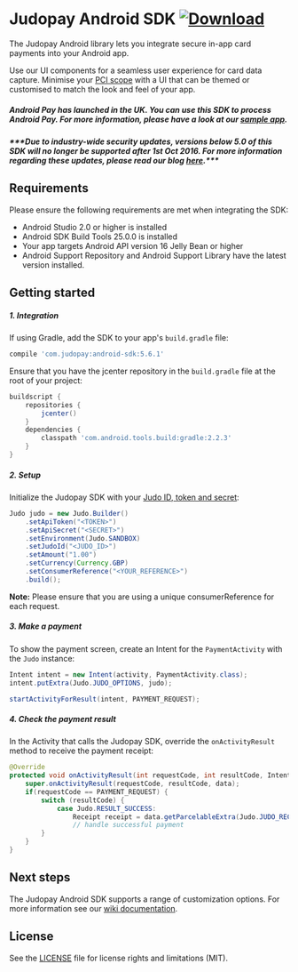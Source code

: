 # Judopay Android SDK [ ![Download](https://api.bintray.com/packages/judopay/maven/android-sdk/images/download.svg) ](https://bintray.com/judopay/maven/android-sdk/_latestVersion)

The Judopay Android library lets you integrate secure in-app card payments into your Android app.

Use our UI components for a seamless user experience for card data capture. Minimise your [PCI scope](https://www.pcisecuritystandards.org/pci_security/completing_self_assessment) with a UI that can be themed or customised to match the look and feel of your app.

##### Android Pay has launched in the UK. You can use this SDK to process Android Pay. For more information, please have a look at our [sample app](https://github.com/JudoPay/Judo-AndroidPay-Sample).

##### **\*\*\*Due to industry-wide security updates, versions below 5.0 of this SDK will no longer be supported after 1st Oct 2016. For more information regarding these updates, please read our blog [here](http://hub.judopay.com/pci31-security-updates/).*****

## Requirements
Please ensure the following requirements are met when integrating the SDK:
- Android Studio 2.0 or higher is installed
- Android SDK Build Tools 25.0.0 is installed
- Your app targets Android API version 16 Jelly Bean or higher
- Android Support Repository and Android Support Library have the latest version installed.

## Getting started
##### 1. Integration
If using Gradle, add the SDK to your app's `build.gradle` file:

```groovy
compile 'com.judopay:android-sdk:5.6.1'
```

Ensure that you have the jcenter repository in the ```build.gradle``` file at the root of your project:
```groovy
buildscript {
    repositories {
        jcenter()
    }
    dependencies {
        classpath 'com.android.tools.build:gradle:2.2.3'
    }
}
```

##### 2. Setup
Initialize the Judopay SDK with your [Judo ID, token and secret](https://portal.judopay.com/account/settings):
```java
Judo judo = new Judo.Builder()
    .setApiToken("<TOKEN>")
    .setApiSecret("<SECRET>")
    .setEnvironment(Judo.SANDBOX)
    .setJudoId("<JUDO_ID>")
    .setAmount("1.00")
    .setCurrency(Currency.GBP)
    .setConsumerReference("<YOUR_REFERENCE>")
    .build();
```
**Note:** Please ensure that you are using a unique consumerReference for each request.

##### 3. Make a payment
To show the payment screen, create an Intent for the `PaymentActivity` with the ```Judo``` instance:
```java
Intent intent = new Intent(activity, PaymentActivity.class);
intent.putExtra(Judo.JUDO_OPTIONS, judo);

startActivityForResult(intent, PAYMENT_REQUEST);
```
##### 4. Check the payment result
In the Activity that calls the Judopay SDK, override the ```onActivityResult``` method to receive the payment receipt:
```java
@Override
protected void onActivityResult(int requestCode, int resultCode, Intent data) {
    super.onActivityResult(requestCode, resultCode, data);
    if(requestCode == PAYMENT_REQUEST) {
        switch (resultCode) {
            case Judo.RESULT_SUCCESS:
                Receipt receipt = data.getParcelableExtra(Judo.JUDO_RECEIPT);
                // handle successful payment
        }
    }
}
```

## Next steps
The Judopay Android SDK supports a range of customization options. For more information see our [wiki documentation](https://github.com/Judopay/Android-Sample-App/wiki). 

## License
See the [LICENSE](https://github.com/Judopay/Android-Sample-App/blob/master/LICENSE) file for license rights and limitations (MIT).
